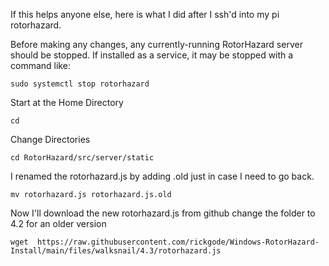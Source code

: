 If this helps anyone else, here is what I did after I ssh'd into my pi rotorhazard.

Before making any changes, any currently-running RotorHazard server should be stopped.  If installed as a service, it may be stopped with a command like:
```
sudo systemctl stop rotorhazard
```
Start at the Home Directory
```
cd
```
Change Directories
```
cd RotorHazard/src/server/static
```
I renamed the rotorhazard.js by adding .old just in case I need to go back.
```
mv rotorhazard.js rotorhazard.js.old
```
Now I'll download the new rotorhazard.js from github change the folder to 4.2 for an older version
```
wget  https://raw.githubusercontent.com/rickgode/Windows-RotorHazard-Install/main/files/walksnail/4.3/rotorhazard.js
```
